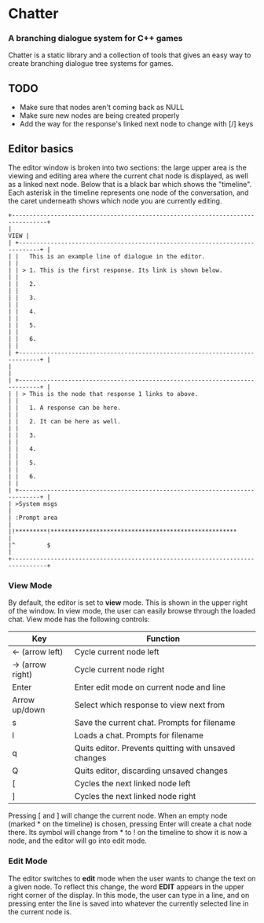 # Chatter

### A branching dialogue system for C++ games

Chatter is a static library and a collection of tools that gives an easy way to create branching dialogue tree systems for games.

## TODO

* Make sure that nodes aren't coming back as NULL
* Make sure new nodes are being created properly
* Add the way for the response's linked next node to change with [/] keys

## Editor basics

The editor window is broken into two sections: the large upper area is the viewing and editing area where the current chat node is displayed, as well as a linked next node. Below that is a black bar which shows the "timeline". Each asterisk in the timeline represents one node of the conversation, and the caret underneath shows which node you are currently editing.

```
+--------------------------------------------------------------------------------+
|                                                                           VIEW |
| +----------------------------------------------------------------------------+ |
| |   This is an example line of dialogue in the editor.                       | |
| | > 1. This is the first response. Its link is shown below.                  | |
| |   2.                                                                       | |
| |   3.                                                                       | |
| |   4.                                                                       | |
| |   5.                                                                       | |
| |   6.                                                                       | |
| +----------------------------------------------------------------------------+ |
|                                                                                |
| +----------------------------------------------------------------------------+ |
| | > This is the node that response 1 links to above.                         | |
| |   1. A response can be here.                                               | |
| |   2. It can be here as well.                                               | |
| |   3.                                                                       | |
| |   4.                                                                       | |
| |   5.                                                                       | |
| |   6.                                                                       | |
| +----------------------------------------------------------------------------+ |
| >System msgs                                                                   |
| :Prompt area                                                                   |
|!*********!*****************************************************                |
|^         $                                                                     |
+--------------------------------------------------------------------------------+

```

### View Mode

By default, the editor is set to **view** mode. This is shown in the upper right of the window. In view mode, the user can easily browse through the loaded chat. View mode has the following controls:

| Key | Function |
| --- | -------- |
| <- (arrow left) | Cycle current node left |
| -> (arrow right) | Cycle current node right |
| Enter | Enter edit mode on current node and line |
| Arrow up/down | Select which response to view next from |
| s | Save the current chat. Prompts for filename |
| l | Loads a chat. Prompts for filename |
| q | Quits editor. Prevents quitting with unsaved changes |
| Q | Quits editor, discarding unsaved changes |
| [ | Cycles the next linked node left |
| ] | Cycles the next linked node right |


Pressing [ and ] will change the current node. When an empty node (marked * on the timeline) is chosen, pressing Enter will create a chat node there. Its symbol will change from * to ! on the timeline to show it is now a node, and the editor will go into edit mode.

### Edit Mode

The editor switches to **edit** mode when the user wants to change the text on a given node. To reflect this change, the word **EDIT** appears in the upper right corner of the display. In this mode, the user can type in a line, and on pressing enter the line is saved into whatever the currently selected line in the current node is.

